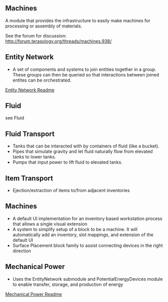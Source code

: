 ## Machines
A module that provides the infrastructure to easily make machines for processing or assembly of materials.

See the forum for discussion: http://forum.terasology.org/threads/machines.938/

## Entity Network
- A set of components and systems to join entities together in a group.  These groups can then be queried so that interactions between joined entites can be orchestrated.

[Entity Network Readme](src/main/java/org/terasology/machines/entityNetwork/README.md)

## Fluid
see Fluid

## Fluid Transport
- Tanks that can be interacted with by containers of fluid (like a bucket).
- Pipes that simulate gravity and let fluid naturally flow from elevated tanks to lower tanks.
- Pumps that input power to lift fluid to elevated tanks.

## Item Transport
- Ejection/extraction of items to/from adjacent inventories

## Machines
- A default UI implementation for an inventory based workstation process that allows a single visual extension
- A system to simplify setup of a block to be a machine. It will automatically add an inventory, slot mappings, and extension of the default UI
- Surface Placement block family to assist connecting devices in the right direction

## Mechanical Power
- Uses the EntityNetwork submodule and PotentialEnergyDevices module to enable transfer, storage, and production of energy

[Mechanical Power Readme](src/main/java/org/terasology/machines/mechanicalPower/README.md)
